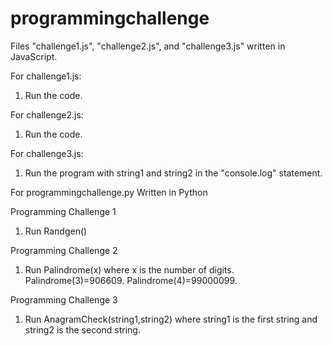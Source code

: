 # programmingchallenge

Files "challenge1.js", "challenge2.js", and "challenge3.js" written in JavaScript.

For challenge1.js:
1. Run the code.

For challenge2.js:
1. Run the code.

For challenge3.js:
1. Run the program with string1 and string2 in the "console.log" statement.

For programmingchallenge.py
Written in Python

Programming Challenge 1
1. Run Randgen()

Programming Challenge 2
1. Run Palindrome(x) where x is the number of digits. Palindrome(3)=906609. Palindrome(4)=99000099.

Programming Challenge 3
1. Run AnagramCheck(string1,string2) where string1 is the first string and string2 is the second string.

